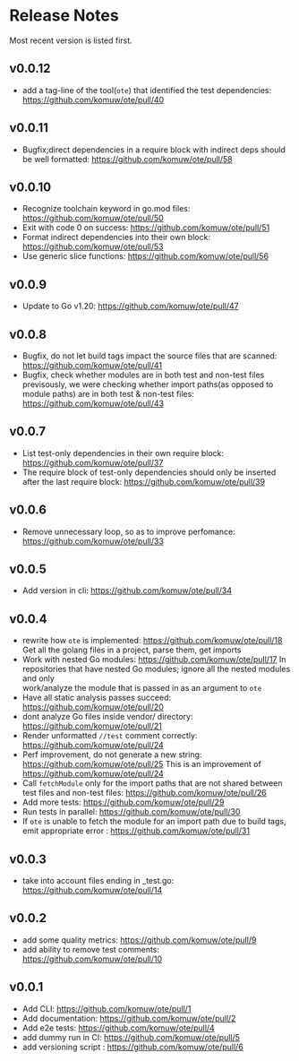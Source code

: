 # Release Notes

Most recent version is listed first.  


## v0.0.12
- add a tag-line of the tool(`ote`) that identified the test dependencies: https://github.com/komuw/ote/pull/40

## v0.0.11
- Bugfix;direct dependencies in a require block with indirect deps should be well formatted: https://github.com/komuw/ote/pull/58

## v0.0.10
- Recognize toolchain keyword in go.mod files: https://github.com/komuw/ote/pull/50
- Exit with code 0 on success: https://github.com/komuw/ote/pull/51
- Format indirect dependencies into their own block: https://github.com/komuw/ote/pull/53
- Use generic slice functions: https://github.com/komuw/ote/pull/56

## v0.0.9
- Update to Go v1.20: https://github.com/komuw/ote/pull/47

## v0.0.8
- Bugfix, do not let build tags impact the source files that are scanned: https://github.com/komuw/ote/pull/41
- Bugfix, check whether modules are in both test and non-test files
  previsously, we were checking whether import paths(as opposed to module paths) are in both test & non-test files: https://github.com/komuw/ote/pull/43


## v0.0.7
- List test-only dependencies in their own require block: https://github.com/komuw/ote/pull/37
- The require block of test-only dependencies should only be inserted after the last require block: https://github.com/komuw/ote/pull/39


## v0.0.6
- Remove unnecessary loop, so as to improve perfomance: https://github.com/komuw/ote/pull/33


## v0.0.5
- Add version in cli: https://github.com/komuw/ote/pull/34


## v0.0.4
- rewrite how `ote` is implemented: https://github.com/komuw/ote/pull/18
  Get all the golang files in a project, parse them, get imports
- Work with nested Go modules: https://github.com/komuw/ote/pull/17
  In repositories that have nested Go modules; ignore all the nested modules and only   
  work/analyze the module that is passed in as an argument to `ote`
- Have all static analysis passes succeed: https://github.com/komuw/ote/pull/20
- dont analyze Go files inside vendor/ directory: https://github.com/komuw/ote/pull/21
- Render unformatted `//test` comment correctly: https://github.com/komuw/ote/pull/24
- Perf improvement, do not generate a new string: https://github.com/komuw/ote/pull/25
  This is an improvement of https://github.com/komuw/ote/pull/24
- Call `fetchModule` only for the import paths that are not shared between test files and non-test files: https://github.com/komuw/ote/pull/26
- Add more tests: https://github.com/komuw/ote/pull/29
- Run tests in parallel: https://github.com/komuw/ote/pull/30
- If `ote` is unable to fetch the module for an import path due to build tags, emit appropriate error : https://github.com/komuw/ote/pull/31


## v0.0.3
-  take into account files ending in _test.go: https://github.com/komuw/ote/pull/14


## v0.0.2
- add some quality metrics: https://github.com/komuw/ote/pull/9
- add ability to remove test comments: https://github.com/komuw/ote/pull/10


## v0.0.1
- Add CLI: https://github.com/komuw/ote/pull/1
- Add documentation: https://github.com/komuw/ote/pull/2
- Add e2e tests: https://github.com/komuw/ote/pull/4
- add dummy run in CI: https://github.com/komuw/ote/pull/5
- add versioning script : https://github.com/komuw/ote/pull/6
